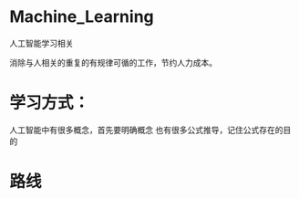 # Machine_Learning
人工智能学习相关

消除与人相关的重复的有规律可循的工作，节约人力成本。

# 学习方式：
人工智能中有很多概念，首先要明确概念
也有很多公式推导，记住公式存在的目的

# 路线
